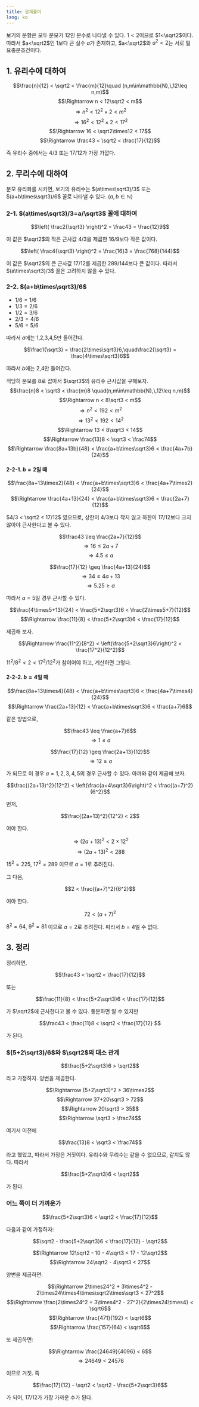 ```yaml
---
title: 문제풀이
lang: ko
---
```


보기의 문항은 모두 분모가 12인 분수로 나타낼 수 있다.
$1<2$이므로 $1<\sqrt2$이다. 따라서 $a<\sqrt2$인 1보다 큰 실수 $a$가 존재하고, $a<\sqrt2$와 $a^2 < 2$는 서로 필요충분조건이다.

## 1. 유리수에 대하여
$$\frac{n}{12} < \sqrt2 < \frac{m}{12}\quad (n,m\in\mathbb{N},\,12\leq n,m)$$
$$\Rightarrow n < 12\sqrt2 < m$$
$$\Rightarrow n^2 < 12^2\times2 < m^2$$
$$\Rightarrow 16^2 < 12^2\times2 < 17^2$$
$$\Rightarrow 16 < \sqrt2\times12 < 17$$
$$\Rightarrow \frac43 < \sqrt2 < \frac{17}{12}$$

즉 유리수 중에서는 4/3 또는 17/12가 가장 가깝다.

## 2. 무리수에 대하여
분모 유리화를 시키면, 보기의 유리수는 $(a\times\sqrt3)/3$ 또는 $(a+b\times\sqrt3)/6$ 꼴로 나타낼 수 있다. $(a,b\in\mathbb{N})$

### 2-1. $(a\times\sqrt3)/3=a/\sqrt3$ 꼴에 대하여
$$\left( \frac2{\sqrt3} \right)^2 = \frac43 = \frac{12}9$$

이 값은 $\sqrt2$의 작은 근사값 4/3을 제곱한 16/9보다 작은 값이다.

$$\left( \frac4{\sqrt3} \right)^2 = \frac{16}3 = \frac{768}{144}$$

이 값은 $\sqrt2$의 큰 근사값 17/12를 제곱한 289/144보다 큰 값이다.
따라서 $(a\times\sqrt3)/3$ 꼴은 고려하지 않을 수 있다.

### 2-2. $(a+b\times\sqrt3)/6$
- $1/6 = 1/6$
- $1/3 = 2/6$
- $1/2 = 3/6$
- $2/3 = 4/6$
- $5/6 = 5/6$

따라서 $a$에는 1,2,3,4,5만 들어간다.

$$\frac1{\sqrt3} = \frac{2\times\sqrt3}6,\quad\frac2{\sqrt3} = \frac{4\times\sqrt3}6$$

따라서 $b$에는 2,4만 들어간다.

적당히 분모를 8로 잡아서 $\sqrt3$의 유리수 근사값을 구해보자.
$$\frac{n}8 < \sqrt3 < \frac{m}8 \quad(n,m\in\mathbb{N},\,12\leq n,m)$$
$$\Rightarrow n < 8\sqrt3 < m$$
$$\Rightarrow n^2 < 192 < m^2$$
$$\Rightarrow 13^2 < 192 < 14^2$$
$$\Rightarrow 13 < 8\sqrt3 < 14$$
$$\Rightarrow \frac{13}8 < \sqrt3 < \frac74$$
$$\Rightarrow \frac{8a+13b}{48} < \frac{a+b\times\sqrt3}6 < \frac{4a+7b}{24}$$

#### 2-2-1. $b=2$일 때
$$\frac{8a+13\times2}{48} < \frac{a+b\times\sqrt3}6 < \frac{4a+7\times2}{24}$$
$$\Rightarrow \frac{4a+13}{24} < \frac{a+b\times\sqrt3}6 < \frac{2a+7}{12}$$

$4/3 < \sqrt2 < 17/12$ 였으므로, 상한이 4/3보다 작지 않고 하한이 17/12보다 크지 않아야 근사한다고 볼 수 있다.

$$\frac43 \leq \frac{2a+7}{12}$$
$$\Rightarrow 16 \leq 2a+7$$
$$\Rightarrow 4.5 \leq a $$

$$\frac{17}{12} \geq \frac{4a+13}{24}$$
$$\Rightarrow 34 \geq 4a+13$$
$$\Rightarrow 5.25 \geq a$$

따라서 $a=5$일 경우 근사할 수 있다.

$$\frac{4\times5+13}{24} < \frac{5+2\sqrt3}6 < \frac{2\times5+7}{12}$$
$$\Rightarrow \frac{11}{8} < \frac{5+2\sqrt3}6 < \frac{17}{12}$$

제곱해 보자.

$$\Rightarrow \frac{11^2}{8^2} < \left(\frac{5+2\sqrt3}6\right)^2 < \frac{17^2}{12^2}$$

$11^2 / 8^2 < 2 < 17^2/12^2$가 참이어야 하고, 계산하면 그렇다.

#### 2-2-2. $b=4$일 때
$$\frac{8a+13\times4}{48} < \frac{a+b\times\sqrt3}6 < \frac{4a+7\times4}{24}$$
$$\Rightarrow \frac{2a+13}{12} < \frac{a+b\times\sqrt3}6 < \frac{a+7}6$$

같은 방법으로,

$$\frac43 \leq \frac{a+7}6$$
$$\Rightarrow 1 \leq a$$

$$\frac{17}{12} \geq \frac{2a+13}{12}$$
$$\Rightarrow 1 2 \geq a$$

가 되므로 이 경우 $a=1,2,3,4,5$의 경우 근사할 수 있다. 아까와 같이 제곱해 보자.

$$\frac{(2a+13)^2}{12^2} < \left(\frac{a+4\sqrt3}6\right)^2 < \frac{(a+7)^2}{6^2}$$

먼저,

$$\frac{(2a+13)^2}{12^2} < 2$$

여야 한다.

$$\Rightarrow (2a+13)^2 < 2\times 12^2$$
$$\Rightarrow (2a+13)^2 < 288$$

$15^2=225$, $17^2=289$ 이므로 $a=1$로 추려진다.

그 다음,

$$2 < \frac{(a+7)^2}{6^2}$$

여야 한다.

$$72 < (a+7)^2$$

$8^2=64$, $9^2=81$ 이므로 $a=2$로 추려진다. 따라서 $b=4$일 수 없다.

## 3. 정리
정리하면,

$$\frac43 < \sqrt2 < \frac{17}{12}$$

또는

$$\frac{11}{8} < \frac{5+2\sqrt3}6 < \frac{17}{12}$$

가 $\sqrt2$에 근사한다고 볼 수 있다. 통분하면 알 수 있지만

$$\frac43 < \frac{11}8 < \sqrt2 < \frac{17}{12} $$

가 된다.

### $(5+2\sqrt3)/6$와 $\sqrt2$의 대소 관계
$$\frac{5+2\sqrt3}6 > \sqrt2$$

라고 가정하자. 양변을 제곱한다.

$$\Rightarrow (5+2\sqrt3)^2 > 36\times2$$
$$\Rightarrow 37+20\sqrt3 > 72$$
$$\Rightarrow 20\sqrt3 > 35$$
$$\Rightarrow \sqrt3 > \frac74$$

여기서 이전에

$$\frac{13}8 < \sqrt3 < \frac74$$

라고 했었고, 따라서 가정은 거짓이다. 유리수와 무리수는 같을 수 없으므로, 같지도 않다. 따라서

$$\frac{5+2\sqrt3}6 < \sqrt2$$

가 된다.

### 어느 쪽이 더 가까운가

$$\frac{5+2\sqrt3}6 < \sqrt2 < \frac{17}{12}$$

다음과 같이 가정하자:

$$\sqrt2 - \frac{5+2\sqrt3}6 < \frac{17}{12} - \sqrt2$$

$$\Rightarrow 12\sqrt2 - 10 - 4\sqrt3 < 17 - 12\sqrt2$$
$$\Rightarrow 24\sqrt2 - 4\sqrt3 < 27$$

양변을 제곱하면:

$$\Rightarrow 2\times24^2 + 3\times4^2 - 2\times24\times4\times\sqrt2\times\sqrt3 < 27^2$$
$$\Rightarrow \frac{2\times24^2 + 3\times4^2 - 27^2}{2\times24\times4} < \sqrt6$$
$$\Rightarrow \frac{471}{192} < \sqrt6$$
$$\Rightarrow \frac{157}{64} < \sqrt6$$

또 제곱하면:

$$\Rightarrow \frac{24649}{4096} < 6$$
$$\Rightarrow 24649 < 24576 $$

이므로 거짓. 즉

$$\frac{17}{12} - \sqrt2 < \sqrt2 - \frac{5+2\sqrt3}6$$

가 되어, 17/12가 가장 가까운 수가 된다.
